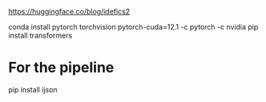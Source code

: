 https://huggingface.co/blog/idefics2

conda install pytorch torchvision pytorch-cuda=12.1 -c pytorch -c nvidia
pip install transformers

# For the pipeline
pip install ijson